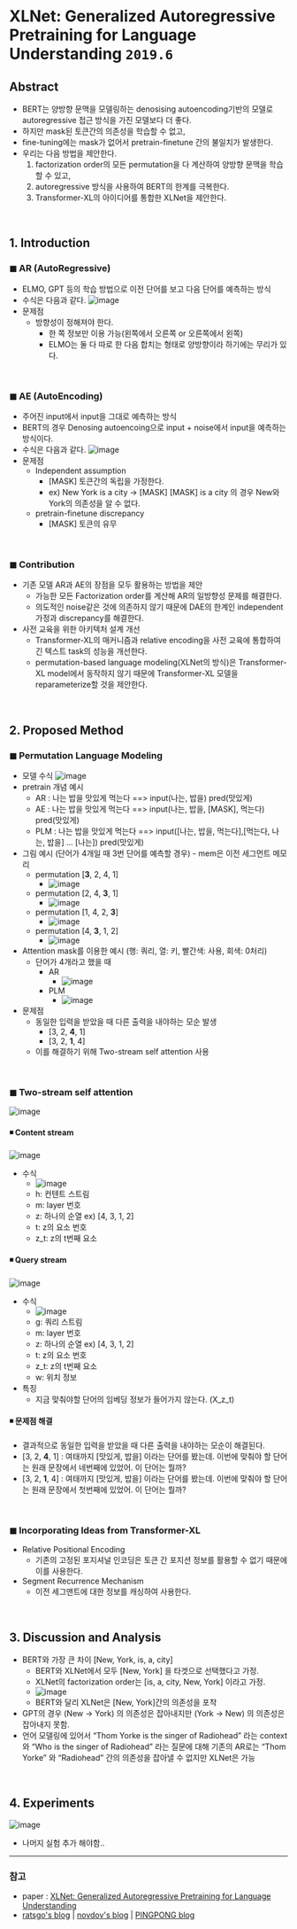 # XLNet: Generalized Autoregressive Pretraining for Language Understanding `2019.6`

## Abstract

- BERT는 양방향 문맥을 모델링하는 denosising autoencoding기반의 모델로 autoregressive 접근 방식을 가진 모델보다 더 좋다.
- 하지만 mask된 토큰간의 의존성을 학습할 수 없고,
- fine-tuning에는 mask가 없어서 pretrain-finetune 간의 불일치가 발생한다.
- 우리는 다음 방법을 제안한다.
   1. factorization order의 모든 permutation을 다 계산하여 양방향 문맥을 학습할 수 있고,
   2. autoregressive 방식을 사용하여 BERT의 한계를 극복한다.
   3. Transformer-XL의 아이디어를 통합한 XLNet을 제안한다.

<br>

## 1. Introduction

### ◼ AR (AutoRegressive)
- ELMO, GPT 등의 학습 방법으로 이전 단어를 보고 다음 단어를 예측하는 방식
- 수식은 다음과 같다.
![image](https://user-images.githubusercontent.com/41243762/103730093-4feee380-5025-11eb-8688-52ed60d57126.png)
- 문제점
   - 방향성이 정해져야 한다.
      - 한 쪽 정보만 이용 가능(왼쪽에서 오른쪽 or 오른쪽에서 왼쪽)
      - ELMO는 둘 다 따로 한 다음 합치는 형태로 양방향이라 하기에는 무리가 있다.

<br>

### ◼ AE (AutoEncoding)
- 주어진 input에서 input을 그대로 예측하는 방식
- BERT의 경우 Denosing autoencoing으로 input + noise에서 input을 예측하는 방식이다.
- 수식은 다음과 같다.
![image](https://user-images.githubusercontent.com/41243762/103730274-d4416680-5025-11eb-80f6-afa95e6b958b.png)
- 문제점
   - Independent assumption
      - [MASK] 토큰간의 독립을 가정한다.
      - ex) New York is a city -> [MASK] [MASK] is a city 의 경우 New와 York의 의존성을 알 수 없다.  
   - pretrain-finetune discrepancy
      - [MASK] 토큰의 유무

<br>

### ◼ Contribution
- 기존 모델 AR과 AE의 장점을 모두 활용하는 방법을 제안
   - 가능한 모든 Factorization order를 계산해 AR의 일방향성 문제를 해결한다.
   - 의도적인 noise같은 것에 의존하지 않기 때문에 DAE의 한계인 independent 가정과 discrepancy를 해결한다.
- 사전 교육을 위한 아키텍처 설계 개선
   - Transformer-XL의 매커니즘과 relative encoding을 사전 교육에 통합하여 긴 텍스트 task의 성능을 개선한다.
   - permutation-based language modeling(XLNet의 방식)은 Transformer-XL model에서 동작하지 않기 때문에 Transformer-XL 모델을 reparameterize할 것을 제안한다.

<br>

## 2. Proposed Method
### ◼ Permutation Language Modeling
- 모델 수식
![image](https://user-images.githubusercontent.com/41243762/103731795-54b59680-5029-11eb-9ea0-8b1806b389d3.png)
- pretrain 개념 예시
   - AR : 나는 밥을 맛있게 먹는다 ==> input(나는, 밥을) pred(맛있게)
   - AE : 나는 밥을 맛있게 먹는다 ==> input(나는, 밥을, [MASK], 먹는다) pred(맛있게)
   - PLM : 나는 밥을 맛있게 먹는다 ==> input([나는, 밥을, 먹는다],[먹는다, 나는, 밥을] ... [나는]) pred(맛있게)
- 그림 예시 (단어가 4개일 때 3번 단어를 예측할 경우) - mem은 이전 세그먼트 메모리
   - permutation [**3**, 2, 4, 1]
      - ![image](https://user-images.githubusercontent.com/41243762/103733047-2e452a80-502c-11eb-9aae-4fc99a560791.png)
   - permutation [2, 4, **3**, 1]
      - ![image](https://user-images.githubusercontent.com/41243762/103733183-795f3d80-502c-11eb-9c00-50c309509280.png)
   - permutation [1, 4, 2,  **3**]
      - ![image](https://user-images.githubusercontent.com/41243762/103733195-811ee200-502c-11eb-8c51-d9deb7ff29d8.png)
   - permutation [4, **3**, 1, 2]
      - ![image](https://user-images.githubusercontent.com/41243762/103733207-88de8680-502c-11eb-8e8a-5cc098898e51.png)
- Attention mask를 이용한 예시 (행: 쿼리, 열: 키, 빨간색: 사용, 회색: 0처리)
    - 단어가 4개라고 했을 때
       - AR
          - ![image](https://user-images.githubusercontent.com/41243762/103732484-c8a46e80-502a-11eb-8ad0-3c691f5d0e4e.png)
       - PLM
          - ![image](https://user-images.githubusercontent.com/41243762/103732512-dbb73e80-502a-11eb-972c-342a003003b1.png)
- 문제점
   - 동일한 입력을 받았을 때 다른 출력을 내야하는 모순 발생
      - [3, 2, **4**, 1]
      - [3, 2, **1**, 4]
   - 이를 해결하기 위해 Two-stream self attention 사용

<br>

### ◼ Two-stream self attention
![image](https://user-images.githubusercontent.com/41243762/103732927-d4446500-502b-11eb-9a4d-31491855117e.png)
#### ◾ Content stream
![image](https://user-images.githubusercontent.com/41243762/103733341-e541a600-502c-11eb-8ead-265618e0ff34.png)
- 수식
   -  ![image](https://user-images.githubusercontent.com/41243762/103733295-c93e0480-502c-11eb-9de1-aba17c543bd0.png)
   - h: 컨텐트 스트림
   - m: layer 번호
   - z: 하나의 순열 ex) [4, 3, 1, 2]
   - t: z의 요소 번호
   - z_t: z의 t번째 요소
 #### ◾ Query stream
![image](https://user-images.githubusercontent.com/41243762/103733611-7c0e6280-502d-11eb-9998-e7036e7c4d31.png)
- 수식
   - ![image](https://user-images.githubusercontent.com/41243762/103733629-87fa2480-502d-11eb-9e1c-4dbad68a32e3.png)
   - g: 쿼리 스트림
   - m: layer 번호
   - z: 하나의 순열 ex) [4, 3, 1, 2]
   - t: z의 요소 번호
   - z_t: z의 t번째 요소
   - w: 위치 정보
- 특징
   -  지금 맞춰야할 단어의 임베딩 정보가 들어가지 않는다. (X_z_t)

 #### ◾ 문제점 해결
- 결과적으로  동일한 입력을 받았을 때 다른 출력을 내야하는 모순이 해결된다.
- [3, 2, **4**, 1] : 여태까지 [맛있게, 밥을] 이라는 단어를 봤는데. 이번에 맞춰야 할 단어는 원래 문장에서 네번째에 있었어. 이 단어는 뭘까?
- [3, 2, **1**, 4] : 여태까지 [맛있게, 밥을] 이라는 단어를 봤는데. 이번에 맞춰야 할 단어는 원래 문장에서 첫번째에 있었어. 이 단어는 뭘까?

<br>

### ◼ Incorporating Ideas from Transformer-XL
- Relative Positional Encoding
   - 기존의 고정된 포지셔널 인코딩은 토큰 간 포지션 정보를 활용할 수 없기 때문에 이를 사용한다.
- Segment Recurrence Mechanism
   - 이전 세그맨트에 대한 정보를 캐싱하여 사용한다. 

<br>

## 3. Discussion and Analysis
- BERT와 가장 큰 차이 [New, York, is, a, city]
   - BERT와 XLNet에서 모두 [New, York] 을 타겟으로 선택했다고 가정.
   - XLNet의 factorization order는 [is, a, city, New, York] 이라고 가정.
   - ![image](https://user-images.githubusercontent.com/41243762/103734351-2470f680-502f-11eb-984a-0d9003ce32c1.png)
   - BERT와 달리 XLNet은 [New, York]간의 의존성을 포착
- GPT의 경우 (New → York) 의 의존성은 잡아내지만 (York → New) 의 의존성은 잡아내지 못함.
- 언어 모델링에 있어서  “Thom Yorke is the singer of Radiohead” 라는 context와 “Who is the singer of Radiohead” 라는 질문에 대해 기존의 AR로는 “Thom Yorke” 와 “Radiohead” 간의 의존성을 잡아낼 수 없지만 XLNet은 가능

<br>

## 4. Experiments
![image](https://user-images.githubusercontent.com/41243762/103734674-da3c4500-502f-11eb-8786-6a525550892d.png)
- 나머지 실험 추가 해야함..
---
### 참고
- paper : [XLNet: Generalized Autoregressive Pretraining
for Language Understanding](https://arxiv.org/pdf/1906.08237.pdf)
- [ratsgo's blog](https://ratsgo.github.io/natural%20language%20processing/2019/09/11/xlnet/) | [novdov's blog](https://novdov.github.io/machnielearning/nlp/2019/07/13/XLNet-%EB%A6%AC%EB%B7%B0/) | [PINGPONG blog](https://blog.pingpong.us/xlnet-review/)
